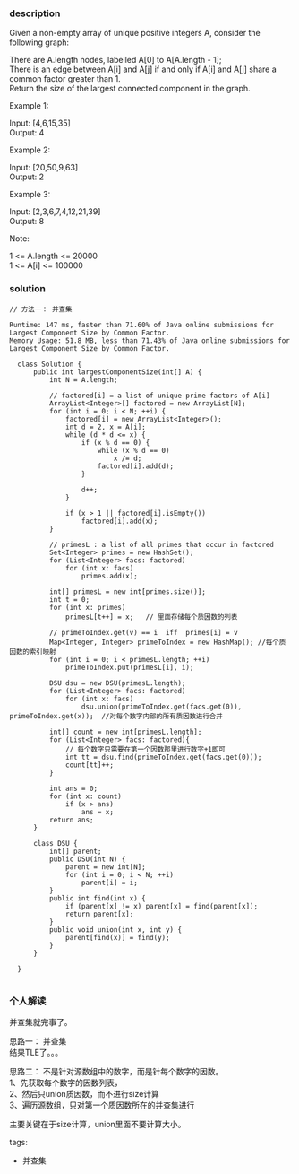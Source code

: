 ### description    
  Given a non-empty array of unique positive integers A, consider the following graph:  
    
  There are A.length nodes, labelled A[0] to A[A.length - 1];  
  There is an edge between A[i] and A[j] if and only if A[i] and A[j] share a common factor greater than 1.  
  Return the size of the largest connected component in the graph.  
    
     
    
  Example 1:  
    
  Input: [4,6,15,35]  
  Output: 4  
    
  Example 2:  
    
  Input: [20,50,9,63]  
  Output: 2  
    
  Example 3:  
    
  Input: [2,3,6,7,4,12,21,39]  
  Output: 8  
    
  Note:  
    
  1 <= A.length <= 20000  
  1 <= A[i] <= 100000  
### solution    
```    
// 方法一： 并查集  
  
Runtime: 147 ms, faster than 71.60% of Java online submissions for Largest Component Size by Common Factor.  
Memory Usage: 51.8 MB, less than 71.43% of Java online submissions for Largest Component Size by Common Factor.  
  
  class Solution {  
      public int largestComponentSize(int[] A) {  
          int N = A.length;  
    
          // factored[i] = a list of unique prime factors of A[i]  
          ArrayList<Integer>[] factored = new ArrayList[N];  
          for (int i = 0; i < N; ++i) {  
              factored[i] = new ArrayList<Integer>();  
              int d = 2, x = A[i];  
              while (d * d <= x) {  
                  if (x % d == 0) {  
                      while (x % d == 0)  
                          x /= d;  
                      factored[i].add(d);  
                  }  
    
                  d++;  
              }  
    
              if (x > 1 || factored[i].isEmpty())  
                  factored[i].add(x);  
          }  
    
          // primesL : a list of all primes that occur in factored  
          Set<Integer> primes = new HashSet();  
          for (List<Integer> facs: factored)  
              for (int x: facs)  
                  primes.add(x);  
    
          int[] primesL = new int[primes.size()];  
          int t = 0;  
          for (int x: primes)  
              primesL[t++] = x;   // 里面存储每个质因数的列表  
    
          // primeToIndex.get(v) == i  iff  primes[i] = v  
          Map<Integer, Integer> primeToIndex = new HashMap(); //每个质因数的索引映射  
          for (int i = 0; i < primesL.length; ++i)  
              primeToIndex.put(primesL[i], i);  
    
          DSU dsu = new DSU(primesL.length);  
          for (List<Integer> facs: factored)  
              for (int x: facs)  
                  dsu.union(primeToIndex.get(facs.get(0)), primeToIndex.get(x));  //对每个数字内部的所有质因数进行合并  
    
          int[] count = new int[primesL.length];  
          for (List<Integer> facs: factored){  
              // 每个数字只需要在第一个因数那里进行数字+1即可  
              int tt = dsu.find(primeToIndex.get(facs.get(0)));  
              count[tt]++;  
          }  
    
          int ans = 0;  
          for (int x: count)  
              if (x > ans)  
                  ans = x;  
          return ans;  
      }  
    
      class DSU {  
          int[] parent;  
          public DSU(int N) {  
              parent = new int[N];  
              for (int i = 0; i < N; ++i)  
                  parent[i] = i;  
          }  
          public int find(int x) {  
              if (parent[x] != x) parent[x] = find(parent[x]);  
              return parent[x];  
          }  
          public void union(int x, int y) {  
              parent[find(x)] = find(y);  
          }  
      }  
    
  }  
     
```    
    
### 个人解读    
  并查集就完事了。  
    
  思路一： 并查集  
  结果TLE了。。。  
    
  思路二： 不是针对源数组中的数字，而是针每个数字的因数。  
  1、先获取每个数字的因数列表，  
  2、然后只union质因数，而不进行size计算  
  3、遍历源数组，只对第一个质因数所在的并查集进行  
    
  主要关键在于size计算，union里面不要计算大小。  
    
tags:    
  -  并查集  
